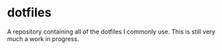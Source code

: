 # dotfiles
A repository containing all of the dotfiles I commonly use. This is still very
much a work in progress. 
